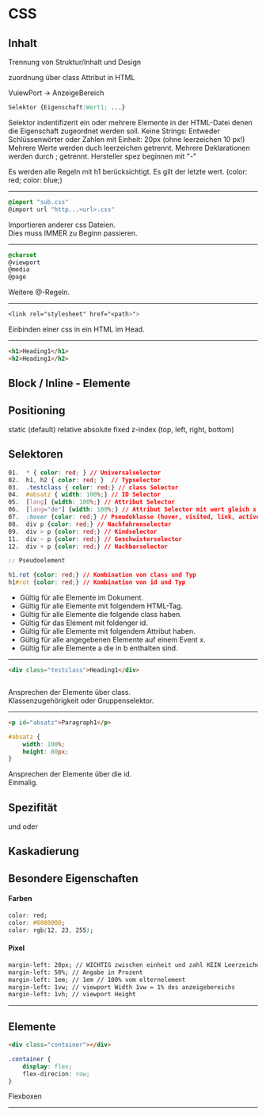 # CSS
## Inhalt

Trennung von Struktur/Inhalt und Design

zuordnung über class Attribut in HTML

VuiewPort -> AnzeigeBereich

````css
Selektor {Eigenschaft:Wert1; ...}
````
Selektor indentifizerit ein oder mehrere Elemente in der HTML-Datei denen die Eigenschaft zugeordnet werden soll.
Keine Strings: Entweder Schlüssenwörter oder Zahlen mit Einheit: 20px (ohne leerzeichen 10 px!)
Mehrere Werte werden duch leerzeichen getrennt.
Mehrere Deklarationen werden durch ; getrennt.
Hersteller spez beginnen mit "-"


Es werden alle Regeln mit h1 berücksichtigt.
Es gilt der letzte wert. (color: red; color: blue;)

---
````css
@import "sub.css"
@import url "http...<url>.css"
````
Importieren anderer css Dateien. \
Dies muss IMMER zu Beginn passieren.

---
````css
@charset
@viewport 
@media
@page
````
Weitere @-Regeln.

---
````css
<link rel="stylesheet" href="<path>">
````
Einbinden einer css in ein HTML im Head.

---
````html
<h1>Heading1</h1>
<h2>Heading1</h2>
````

## Block / Inline - Elemente

## Positioning
static (default)
relative
absolute
fixed
z-index
(top, left, right, bottom)


## Selektoren

````css
01.  * { color: red; } // Universalselector 
02.  h1, h2 { color: red; }  // Typselector
03.  .testclass { color: red;} // class Selector
04.  #absatz { width: 100%;} // ID Selector
05.  [lang] {width: 100%;} // Attribut Selector
06.  [lang="de"] {width: 100%;} // Attribut Selector mit wert gleich x.
07.  :hover {color: red;} // Pseudoklasse (hover, visited, link, active, ...)
08.  div p {color: red;} // Nachfahrenselector 
09.  div > p {color: red;} // Kindselector
11.  div ~ p {color: red;} // Geschwisterselector
12.  div + p {color: red;} // Nachbarselector

:: Pseudoelement

h1.rot {color: red;} // Kombination von class und Typ
h1#rot {color: red;} // Kombination von id und Typ
````
* Gültig für alle Elemente im Dokument.
* Gültig für alle Elemente mit folgendem HTML-Tag.
* Gültig für alle Elemente die folgende class haben.
* Gültig für das Element mit foldenger id.
* Gültig für alle Elemente mit folgendem Attribut haben.
* Gültig für alle angegebenen Elemente auf einem Event x.
* Gültig für alle Elemente a die in b enthalten sind.
---
````html
<div class="testclass">Heading1</div>
````
````css

````
Ansprechen der Elemente über class. \
Klassenzugehörigkeit oder Gruppenselektor.

---
````html
<p id="absatz">Paragraph1</p>
````
````css
#absatz {
    width: 100%;
    height: 80px;
}
````
Ansprechen der Elemente über die id. \
Einmalig.


## Spezifität
und oder
## Kaskadierung

## Besondere Eigenschaften

#### Farben

````css
color: red;
color: #8080000;
color: rgb(12, 23, 255);
````
#### Pixel
````html
margin-left: 20px; // WICHTIG zwischen einheit und zahl KEIN Leerzeichen.
margin-left: 50%; // Angabe in Prozent
margin-left: 1em; // 1em // 100% vom elternelement
margin-left: 1vw; // viewport Width 1vw = 1% des anzeigebereichs
margin-left: 1vh; // viewport Height
````


---
## Elemente

````html
<div class="container"></div>
````
````css
.container {
    display: flex;
    flex-direcion: row;
}
````
Flexboxen

---